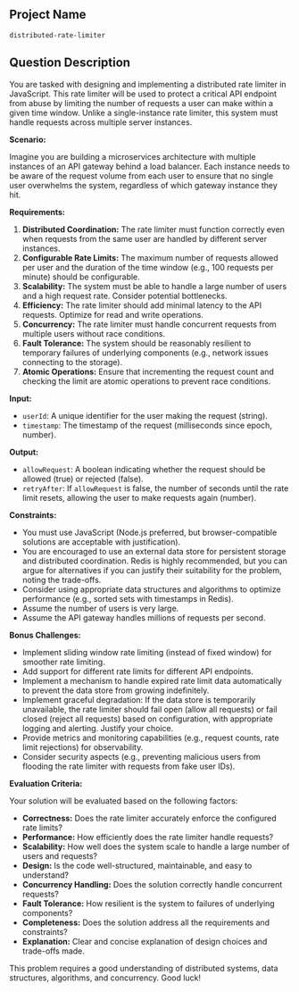 ## Project Name

`distributed-rate-limiter`

## Question Description

You are tasked with designing and implementing a distributed rate limiter in JavaScript. This rate limiter will be used to protect a critical API endpoint from abuse by limiting the number of requests a user can make within a given time window.  Unlike a single-instance rate limiter, this system must handle requests across multiple server instances.

**Scenario:**

Imagine you are building a microservices architecture with multiple instances of an API gateway behind a load balancer.  Each instance needs to be aware of the request volume from each user to ensure that no single user overwhelms the system, regardless of which gateway instance they hit.

**Requirements:**

1.  **Distributed Coordination:**  The rate limiter must function correctly even when requests from the same user are handled by different server instances.
2.  **Configurable Rate Limits:** The maximum number of requests allowed per user and the duration of the time window (e.g., 100 requests per minute) should be configurable.
3.  **Scalability:**  The system must be able to handle a large number of users and a high request rate. Consider potential bottlenecks.
4.  **Efficiency:**  The rate limiter should add minimal latency to the API requests.  Optimize for read and write operations.
5.  **Concurrency:**  The rate limiter must handle concurrent requests from multiple users without race conditions.
6.  **Fault Tolerance:**  The system should be reasonably resilient to temporary failures of underlying components (e.g., network issues connecting to the storage).
7.  **Atomic Operations:**  Ensure that incrementing the request count and checking the limit are atomic operations to prevent race conditions.

**Input:**

*   `userId`:  A unique identifier for the user making the request (string).
*   `timestamp`:  The timestamp of the request (milliseconds since epoch, number).

**Output:**

*   `allowRequest`:  A boolean indicating whether the request should be allowed (true) or rejected (false).
*   `retryAfter`:  If `allowRequest` is false, the number of seconds until the rate limit resets, allowing the user to make requests again (number).

**Constraints:**

*   You must use JavaScript (Node.js preferred, but browser-compatible solutions are acceptable with justification).
*   You are encouraged to use an external data store for persistent storage and distributed coordination. Redis is highly recommended, but you can argue for alternatives if you can justify their suitability for the problem, noting the trade-offs.
*   Consider using appropriate data structures and algorithms to optimize performance (e.g., sorted sets with timestamps in Redis).
*   Assume the number of users is very large.
*   Assume the API gateway handles millions of requests per second.

**Bonus Challenges:**

*   Implement sliding window rate limiting (instead of fixed window) for smoother rate limiting.
*   Add support for different rate limits for different API endpoints.
*   Implement a mechanism to handle expired rate limit data automatically to prevent the data store from growing indefinitely.
*   Implement graceful degradation: If the data store is temporarily unavailable, the rate limiter should fail open (allow all requests) or fail closed (reject all requests) based on configuration, with appropriate logging and alerting. Justify your choice.
*   Provide metrics and monitoring capabilities (e.g., request counts, rate limit rejections) for observability.
*   Consider security aspects (e.g., preventing malicious users from flooding the rate limiter with requests from fake user IDs).

**Evaluation Criteria:**

Your solution will be evaluated based on the following factors:

*   **Correctness:**  Does the rate limiter accurately enforce the configured rate limits?
*   **Performance:**  How efficiently does the rate limiter handle requests?
*   **Scalability:**  How well does the system scale to handle a large number of users and requests?
*   **Design:**  Is the code well-structured, maintainable, and easy to understand?
*   **Concurrency Handling:**  Does the solution correctly handle concurrent requests?
*   **Fault Tolerance:**  How resilient is the system to failures of underlying components?
*   **Completeness:**  Does the solution address all the requirements and constraints?
*   **Explanation:**  Clear and concise explanation of design choices and trade-offs made.

This problem requires a good understanding of distributed systems, data structures, algorithms, and concurrency. Good luck!
